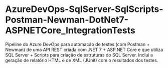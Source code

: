 # AzureDevOps-SqlServer-SqlScripts-Postman-Newman-DotNet7-ASPNETCore_IntegrationTests
Pipeline do Azure DevOps para automação de testes (com Postman + Newman) de uma API REST criada com .NET 7 + ASP.NET Core e que utiliza SQL Server + Scripts para criação de estruturas do SQL Server. Inclui a geração de relatório HTML e de XML (JUnit) com o resultados dos testes.
